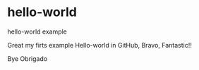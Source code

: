 # hello-world
hello-world example

Great my firts example Hello-world in GitHub, Bravo, Fantastic!!

Bye
Obrigado
